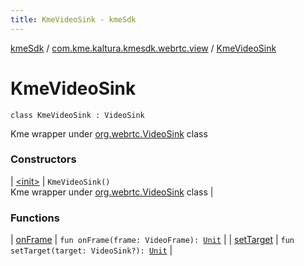 ```yaml
---
title: KmeVideoSink - kmeSdk
---
```


[kmeSdk](../../index.html) / [com.kme.kaltura.kmesdk.webrtc.view](../index.html) / [KmeVideoSink](./index.html)

# KmeVideoSink

`class KmeVideoSink : VideoSink`

Kme wrapper under [org.webrtc.VideoSink](#) class

### Constructors

| [&lt;init&gt;](-init-.html) | `KmeVideoSink()`<br>Kme wrapper under [org.webrtc.VideoSink](#) class |

### Functions

| [onFrame](on-frame.html) | `fun onFrame(frame: VideoFrame): `[`Unit`](https://kotlinlang.org/api/latest/jvm/stdlib/kotlin/-unit/index.html) |
| [setTarget](set-target.html) | `fun setTarget(target: VideoSink?): `[`Unit`](https://kotlinlang.org/api/latest/jvm/stdlib/kotlin/-unit/index.html) |

